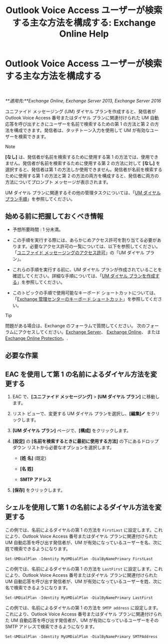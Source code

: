 ﻿---
title: 'Outlook Voice Access ユーザーが検索する主な方法を構成する: Exchange Online Help'
TOCTitle: Outlook Voice Access ユーザーが検索する主な方法を構成する
ms:assetid: 3d93a037-5820-41d3-9206-69f534414daf
ms:mtpsurl: https://technet.microsoft.com/ja-jp/library/Aa997563(v=EXCHG.150)
ms:contentKeyID: 49896220
ms.date: 05/22/2018
mtps_version: v=EXCHG.150
ms.translationtype: HT
---

# Outlook Voice Access ユーザーが検索する主な方法を構成する

 

_**適用先:**Exchange Online, Exchange Server 2013, Exchange Server 2016_

ユニファイド メッセージング (UM) ダイヤル プランを作成すると、発信者が Outlook Voice Access 番号またはダイヤル プランに関連付けられた UM 自動応答を呼び出すときにユーザーを名前で検索するための第 1 の方法と第 2 の方法を構成できます。発信者は、タッチトーン入力を使用して UM が有効なユーザーを検索できます。


> [!NOTE]
> <STRONG>[なし]</STRONG> は、発信者が名前を検索するために使用する第 1 の方法では、使用できません。発信者が名前を検索するために使用する第 2 の方法に対して <STRONG>[なし]</STRONG> を選択すると、発信者は第 1 の方法しか使用できません。発信者が名前を検索するために使用する第 1 の方法と第 2 の方法の両方を構成すると、発信者に両方の方法についてプロンプト メッセージが表示されます。



UM ダイヤル プランに関連するその他の管理タスクについては、「[UM ダイヤル プラン手順](um-dial-plan-procedures-exchange-2013-help.md)」を参照してください。

## 始める前に把握しておくべき情報

  - 予想所要時間 : 1 分未満。

  - この手順を実行する際には、あらかじめアクセス許可を割り当てる必要があります。必要なアクセス許可の一覧については、以下を参照してください。「[ユニファイド メッセージングのアクセス許可](unified-messaging-permissions-exchange-2013-help.md)」の「UM ダイヤル プラン」。

  - これらの手順を実行する前に、UM ダイヤル プランが作成されていることを確認してください。詳細な手順については、「[UM ダイヤル プランを作成する](create-a-um-dial-plan-exchange-2013-help.md)」を参照してください。

  - このトピックの手順で使用可能なキーボード ショートカットについては、「[Exchange 管理センターのキーボード ショートカット](keyboard-shortcuts-in-the-exchange-admin-center-exchange-online-protection-help.md)」を参照してください。


> [!TIP]
> 問題がある場合は、Exchange のフォーラムで質問してください。 次のフォーラムにアクセスしてください。<A href="https://go.microsoft.com/fwlink/p/?linkid=60612">Exchange Server</A>、 <A href="https://go.microsoft.com/fwlink/p/?linkid=267542">Exchange Online</A>、 または <A href="https://go.microsoft.com/fwlink/p/?linkid=285351">Exchange Online Protection</A>。.



## 必要な作業

## EAC を使用して第 1 の名前によるダイヤル方法を変更する

1.  EAC で、**\[ユニファイド メッセージング\]** \> **\[UM ダイヤル プラン\]** に移動します。

2.  リスト ビューで、変更する UM ダイヤル プランを選択し、**\[編集\]**![編集アイコン](images/Bb124582.6f53ccb2-1f13-4c02-bea0-30690e6ea71d(EXCHG.150).gif "編集アイコン") をクリックします。

3.  **\[UM ダイヤル プラン\]** ページで、**\[構成\]** をクリックします。

4.  **\[設定\]** の **\[名前を検索するときに最初に使用する方法\]** の下にあるドロップダウン リストから必要なオプションを選択します。
    
      - **\[姓 名\]** (既定)
    
      - **\[名 姓\]**
    
      - **SMTP アドレス**

5.  **\[保存\]** をクリックします。

## シェルを使用して第 1 の名前によるダイヤル方法を変更する

この例では、名前によるダイヤルの第 1 の方法を `FirstLast` に設定します。これにより、Outlook Voice Access 番号またはダイヤル プランに関連付けられた UM 自動応答を呼び出す発信者が、UM が有効になっているユーザーを名、次に姓で検索できるようになります。

    Set-UMDialPlan -Identity MyUMDialPlan -DialByNamePrimary FirstLast

この例では、名前によるダイヤルの第 1 の方法を `LastFirst` に設定します。これにより、Outlook Voice Access 番号またはダイヤル プランに関連付けられた UM 自動応答を呼び出す発信者が、UM が有効になっているユーザーを姓、次に名で検索できるようになります。

    Set-UMDialPlan -Identity MyUMDialPlan -DialByNamePrimary LastFirst 

この例では、名前によるダイヤルの第 1 の方法を `SMTP address` に設定します。これにより、Outlook Voice Access 番号またはダイヤル プランに関連付けられた UM 自動応答を呼び出す発信者が、UM が有効になっているユーザーをその SMTP アドレスで検索できるようになります。

    Set-UMDialPlan -Identity MyUMDialPlan -DialByNamePrimary SMTPAddress


